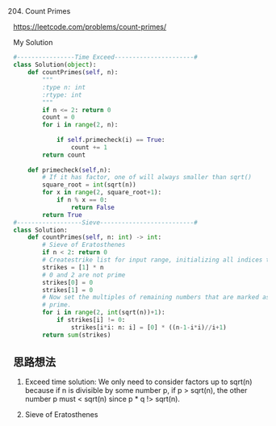 ## 
204. Count Primes

https://leetcode.com/problems/count-primes/

My Solution

```python
#----------------Time Exceed----------------------#
class Solution(object):
    def countPrimes(self, n):
        """
        :type n: int
        :rtype: int
        """
        if n <= 2: return 0
        count = 0
        for i in range(2, n):
            
            if self.primecheck(i) == True:
                count += 1
        return count
        
    def primecheck(self,n):
        # If it has factor, one of will always smaller than sqrt()
        square_root = int(sqrt(n))
        for x in range(2, square_root+1):
            if n % x == 0:
                return False
        return True
#------------------Sieve--------------------------#
class Solution:
    def countPrimes(self, n: int) -> int:
        # Sieve of Eratosthenes
        if n < 2: return 0
        # Createstrike list for input range, initializing all indices to prime(1)
        strikes = [1] * n
        # 0 and 2 are not prime
        strikes[0] = 0
        strikes[1] = 0
        # Now set the multiples of remaining numbers that are marked as prime to not
        # prime.
        for i in range(2, int(sqrt(n))+1):
            if strikes[i] != 0:
                strikes[i*i: n: i] = [0] * ((n-1-i*i)//i+1)
        return sum(strikes)

```

## 思路想法
1. Exceed time solution: We only need to consider factors up to sqrt(n) because if n is divisible by some number p, if p > sqrt(n), the other number p must < sqrt(n)
since p * q !> sqrt(n).

2.  Sieve of Eratosthenes


